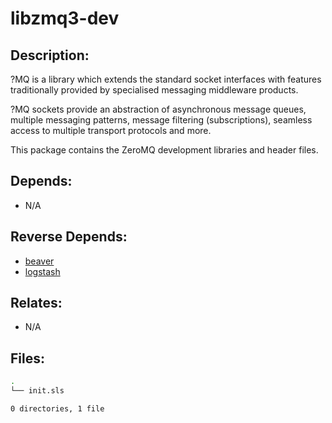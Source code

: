 # libzmq3-dev

## Description:

?MQ is a library which extends the standard socket interfaces with features traditionally provided by specialised messaging middleware products.

?MQ sockets provide an abstraction of asynchronous message queues, multiple messaging patterns, message filtering (subscriptions), seamless access to multiple transport protocols and more.

This package contains the ZeroMQ development libraries and header files.

## Depends:

  -  N/A

## Reverse Depends:

  -  [beaver](salt/beaver)
  -  [logstash](salt/logstash)

## Relates:

  -  N/A

## Files:

```bash
.
└── init.sls

0 directories, 1 file
```
